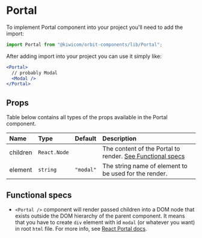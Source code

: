 # Portal
To implement Portal component into your project you'll need to add the import:
```jsx
import Portal from "@kiwicom/orbit-components/lib/Portal";
```
After adding import into your project you can use it simply like:
```jsx
<Portal>
  // probably Modal
  <Modal />
</Portal>
```
## Props
Table below contains all types of the props available in the Portal component.

| Name          | Type                  | Default         | Description                      |
| :------------ | :---------------------| :-------------- | :------------------------------- |
| children      | `React.Node`          |                 | The content of the Portal to render. [See Functional specs](#functional-specs)
| element       | `string`              | `"modal"`       | The string name of element to be used for the render.

## Functional specs
* `<Portal />` component will render passed children into a DOM node that exists outside the DOM hierarchy of the parent component. It means that you have to create `div` element with id `modal` (or whatever you want) in root `html` file. For more info, see [React Portal docs](https://reactjs.org/docs/portals.html).
